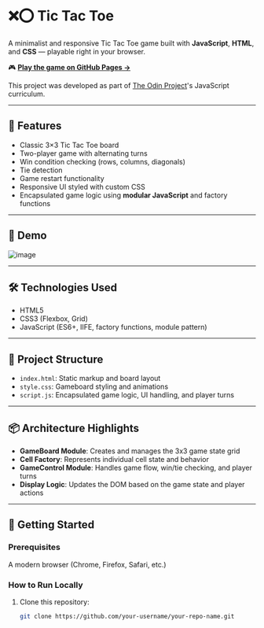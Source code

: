 # ❌⭕ Tic Tac Toe

A minimalist and responsive Tic Tac Toe game built with **JavaScript**, **HTML**, and **CSS** — playable right in your browser.

🎮 **[Play the game on GitHub Pages →](https://artur-bertash.github.io/tic-tac-toe-TOP/)**

This project was developed as part of [The Odin Project](https://www.theodinproject.com)'s JavaScript curriculum.

---

## 🎯 Features

- Classic 3×3 Tic Tac Toe board
- Two-player game with alternating turns
- Win condition checking (rows, columns, diagonals)
- Tie detection
- Game restart functionality
- Responsive UI styled with custom CSS
- Encapsulated game logic using **modular JavaScript** and factory functions

---

## 📸 Demo

![image](https://github.com/user-attachments/assets/e6803125-5201-44a6-ac4e-80c1f201a9f2)


---

## 🛠️ Technologies Used

- HTML5
- CSS3 (Flexbox, Grid)
- JavaScript (ES6+, IIFE, factory functions, module pattern)

---

## 🧠 Project Structure

- `index.html`: Static markup and board layout
- `style.css`: Gameboard styling and animations
- `script.js`: Encapsulated game logic, UI handling, and player turns

---

## 📦 Architecture Highlights

- **GameBoard Module**: Creates and manages the 3x3 game state grid
- **Cell Factory**: Represents individual cell state and behavior
- **GameControl Module**: Handles game flow, win/tie checking, and player turns
- **Display Logic**: Updates the DOM based on the game state and player actions

---

## 🚀 Getting Started

### Prerequisites

A modern browser (Chrome, Firefox, Safari, etc.)

### How to Run Locally

1. Clone this repository:
   ```bash
   git clone https://github.com/your-username/your-repo-name.git
